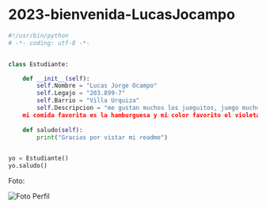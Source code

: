 # 2023-bienvenida-LucasJocampo
```python
#!/usr/bin/python
# -*- coding: utf-8 -*-


class Estudiante:

    def __init__(self):
        self.Nombre = "Lucas Jorge Ocampo"
        self.Legajo = "203.899-7"
        self.Barrio = "Villa Urquiza"       
        self.Descripcion = "me gustan muchos los jueguitos, juego mucho cs. 
	mi comida favorita es la hamburguesa y mi color favorito el violeta."
    	
    def saludo(self):
        print("Gracias por vistar mi readme")


yo = Estudiante()
yo.saludo()
```
Foto:

![Foto Perfil](https://user-images.githubusercontent.com/83137306/231812274-c2a9f49c-a278-4bf3-b125-fa3b94e3aef6.jpeg)
